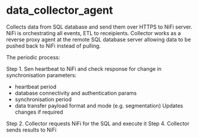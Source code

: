 # data_collector_agent 
Collects data from SQL database and send them over HTTPS to NiFi server. 
NiFi is orchestrating all events, ETL to receipients.
Collector works as a reverse proxy agent at the remote SQL database server allowing data to be pushed back to NiFi instead of pulling. 

The periodic process:

Step 1. Sen heartbeat to NiFi and check response for change in synchronisation parameters:
- heartbeat period
- database connectivity and authentication params
- synchronisation period
- data transfer payload format and mode (e.g. segmentation)
Updates changes if required

Step 2. Collector requests NiFi for the SQL and execute it
Step 4. Collector sends results to NiFi 

